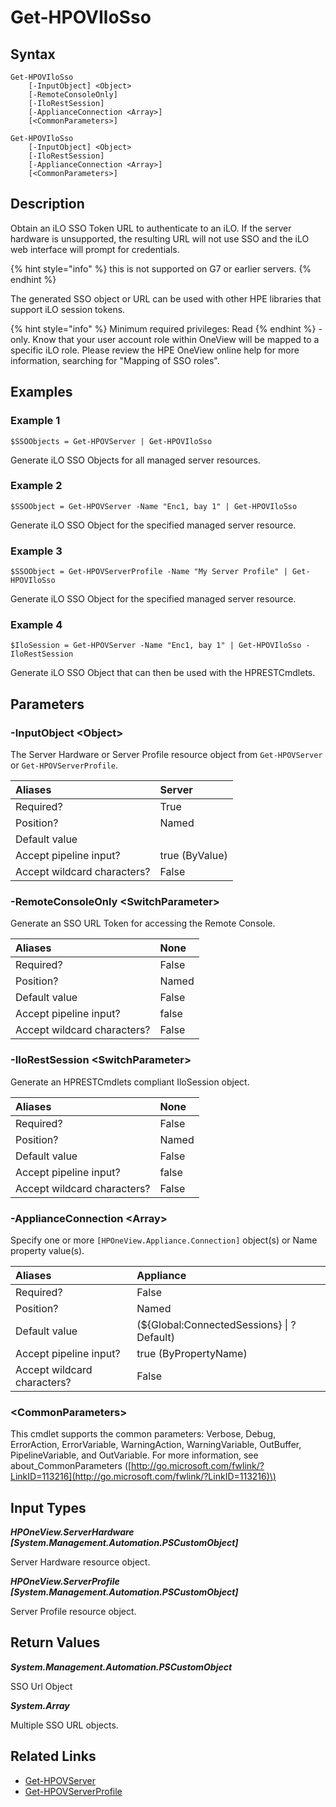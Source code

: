 ﻿---
description: Generate iLO SSO Token.
---

# Get-HPOVIloSso

## Syntax

```text
Get-HPOVIloSso
    [-InputObject] <Object>
    [-RemoteConsoleOnly]
    [-IloRestSession]
    [-ApplianceConnection <Array>]
    [<CommonParameters>]
```

```text
Get-HPOVIloSso
    [-InputObject] <Object>
    [-IloRestSession]
    [-ApplianceConnection <Array>]
    [<CommonParameters>]
```

## Description

Obtain an iLO SSO Token URL to authenticate to an iLO.  If the server hardware is unsupported, the resulting URL will not use SSO and the iLO web interface will prompt for credentials.

{% hint style="info" %}
this is not supported on G7 or earlier servers.
{% endhint %}


The generated SSO object or URL can be used with other HPE libraries that support iLO session tokens.

{% hint style="info" %}
Minimum required privileges: Read
{% endhint %}
-only. Know that your user account role within OneView will be mapped to a specific iLO role.  Please review the HPE OneView online help for more information, searching for "Mapping of SSO roles".
## Examples

###  Example 1 

```text
$SSOObjects = Get-HPOVServer | Get-HPOVIloSso
```

Generate iLO SSO Objects for all managed server resources.

###  Example 2 

```text
$SSOObject = Get-HPOVServer -Name "Enc1, bay 1" | Get-HPOVIloSso
```

Generate iLO SSO Object for the specified managed server resource.

###  Example 3 

```text
$SSOObject = Get-HPOVServerProfile -Name "My Server Profile" | Get-HPOVIloSso
```

Generate iLO SSO Object for the specified managed server resource.

###  Example 4 

```text
$IloSession = Get-HPOVServer -Name "Enc1, bay 1" | Get-HPOVIloSso -IloRestSession
```

Generate iLO SSO Object that can then be used with the HPRESTCmdlets.

## Parameters

### -InputObject &lt;Object&gt;

The Server Hardware or Server Profile resource object from `Get-HPOVServer` or `Get-HPOVServerProfile`.

| Aliases | Server |
| :--- | :--- |
| Required? | True |
| Position? | Named |
| Default value |  |
| Accept pipeline input? | true (ByValue) |
| Accept wildcard characters? | False |

### -RemoteConsoleOnly &lt;SwitchParameter&gt;

Generate an SSO URL Token for accessing the Remote Console.

| Aliases | None |
| :--- | :--- |
| Required? | False |
| Position? | Named |
| Default value | False |
| Accept pipeline input? | false |
| Accept wildcard characters? | False |

### -IloRestSession &lt;SwitchParameter&gt;

Generate an HPRESTCmdlets compliant IloSession object.

| Aliases | None |
| :--- | :--- |
| Required? | False |
| Position? | Named |
| Default value | False |
| Accept pipeline input? | false |
| Accept wildcard characters? | False |

### -ApplianceConnection &lt;Array&gt;

Specify one or more `[HPOneView.Appliance.Connection]` object(s) or Name property value(s).

| Aliases | Appliance |
| :--- | :--- |
| Required? | False |
| Position? | Named |
| Default value | (${Global:ConnectedSessions} &vert; ? Default) |
| Accept pipeline input? | true (ByPropertyName) |
| Accept wildcard characters? | False |

### &lt;CommonParameters&gt;

This cmdlet supports the common parameters: Verbose, Debug, ErrorAction, ErrorVariable, WarningAction, WarningVariable, OutBuffer, PipelineVariable, and OutVariable. For more information, see about\_CommonParameters \([http://go.microsoft.com/fwlink/?LinkID=113216](http://go.microsoft.com/fwlink/?LinkID=113216)\)

## Input Types

_**HPOneView.ServerHardware [System.Management.Automation.PSCustomObject]**_

Server Hardware resource object.

_**HPOneView.ServerProfile [System.Management.Automation.PSCustomObject]**_

Server Profile resource object.

## Return Values

_**System.Management.Automation.PSCustomObject**_

SSO Url Object

_**System.Array**_

Multiple SSO URL objects.

## Related Links

* [Get-HPOVServer](get-hpovserver.md)
* [Get-HPOVServerProfile](get-hpovserverprofile.md)
